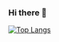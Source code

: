 ### Hi there 👋

<!-- ソースコード統計 -->
[![Top Langs](https://github-readme-stats.vercel.app/api/top-langs/?username=kirikirihara&theme=synthwave&layout=compact)](https://github.com/anuraghazra/github-readme-stats)


<!--
**kirikirihara/kirikirihara** is a ✨ _special_ ✨ repository because its `README.md` (this file) appears on your GitHub profile.

Here are some ideas to get you started:

- 🔭 I’m currently working on ...
- 🌱 I’m currently learning ...
- 👯 I’m looking to collaborate on ...
- 🤔 I’m looking for help with ...
- 💬 Ask me about ...
- 📫 How to reach me: ...
- 😄 Pronouns: ...
- ⚡ Fun fact: ...
-->
